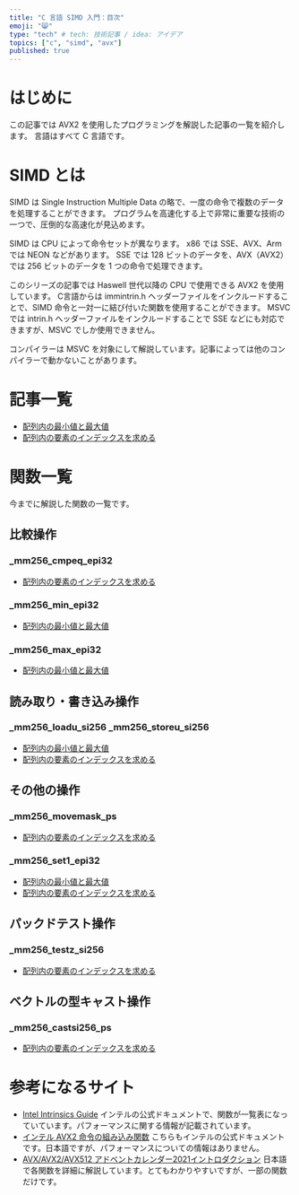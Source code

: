 ```yaml
---
title: "C 言語 SIMD 入門：目次"
emoji: "😸"
type: "tech" # tech: 技術記事 / idea: アイデア
topics: ["c", "simd", "avx"]
published: true
---
```


# はじめに

この記事では AVX2 を使用したプログラミングを解説した記事の一覧を紹介します。
言語はすべて C 言語です。

# SIMD とは

SIMD は Single Instruction Multiple Data の略で、一度の命令で複数のデータを処理することができます。
プログラムを高速化する上で非常に重要な技術の一つで、圧倒的な高速化が見込めます。

SIMD は CPU によって命令セットが異なります。
x86 では SSE、AVX、Arm では NEON などがあります。
SSE では 128 ビットのデータを、AVX（AVX2）では 256 ビットのデータを 1 つの命令で処理できます。

このシリーズの記事では Haswell 世代以降の CPU で使用できる AVX2 を使用しています。
C言語からは immintrin.h ヘッダーファイルをインクルードすることで、SIMD 命令と一対一に結び付いた関数を使用することができます。
MSVC では intrin.h ヘッダーファイルをインクルードすることで SSE などにも対応できますが、MSVC でしか使用できません。

コンパイラーは MSVC を対象にして解説しています。記事によっては他のコンパイラーで動かないことがあります。

# 記事一覧

- [配列内の最小値と最大値](https://zenn.dev/k-taro56/articles/simd-min-of-max-of-array)
- [配列内の要素のインデックスを求める](https://zenn.dev/k-taro56/articles/simd-index-of-array)

# 関数一覧

今までに解説した関数の一覧です。

## 比較操作

### _mm256_cmpeq_epi32

- [配列内の要素のインデックスを求める](https://zenn.dev/k-taro56/articles/simd-index-of-array)

### _mm256_min_epi32

- [配列内の最小値と最大値](https://zenn.dev/k-taro56/articles/simd-min-of-max-of-array)

### _mm256_max_epi32

- [配列内の最小値と最大値](https://zenn.dev/k-taro56/articles/simd-min-of-max-of-array)

## 読み取り・書き込み操作

### _mm256_loadu_si256 _mm256_storeu_si256

- [配列内の最小値と最大値](https://zenn.dev/k-taro56/articles/simd-min-of-max-of-array)
- [配列内の要素のインデックスを求める](https://zenn.dev/k-taro56/articles/simd-index-of-array)

## その他の操作

### _mm256_movemask_ps

- [配列内の要素のインデックスを求める](https://zenn.dev/k-taro56/articles/simd-index-of-array)

### _mm256_set1_epi32

- [配列内の最小値と最大値](https://zenn.dev/k-taro56/articles/simd-min-of-max-of-array)
- [配列内の要素のインデックスを求める](https://zenn.dev/k-taro56/articles/simd-index-of-array)

## パックドテスト操作

### _mm256_testz_si256

- [配列内の要素のインデックスを求める](https://zenn.dev/k-taro56/articles/simd-index-of-array)

## ベクトルの型キャスト操作

### _mm256_castsi256_ps

- [配列内の要素のインデックスを求める](https://zenn.dev/k-taro56/articles/simd-index-of-array)

# 参考になるサイト

- [Intel Intrinsics Guide](https://www.intel.com/content/www/us/en/docs/intrinsics-guide/index.html) インテルの公式ドキュメントで、関数が一覧表になっていています。パフォーマンスに関する情報が記載されています。
- [インテル AVX2 命令の組み込み関数](https://jp.xlsoft.com/documents/intel/compiler/18/cpp_18_win_lin/index.htm#GUID-9E84F9C5-1711-4F59-8742-8F9DF283A472.html) こちらもインテルの公式ドキュメントです。日本語ですが、パフォーマンスについての情報はありません。
- [AVX/AVX2/AVX512 アドベントカレンダー2021イントロダクション](https://qiita.com/fukushima1981/items/66bc7265f3b678903dba) 日本語で各関数を詳細に解説しています。とてもわかりやすいですが、一部の関数だけです。

